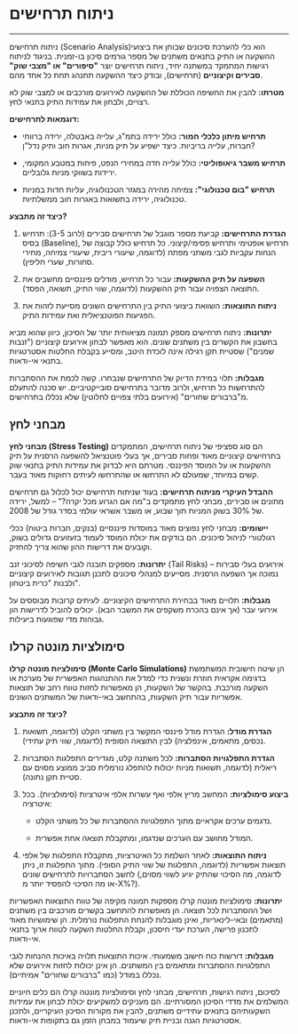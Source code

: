 
# ניתוח תרחישים 
---

ניתוח תרחישים (Scenario Analysis)הוא כלי להערכת סיכונים שבוחן את ביצועי ההשקעה או התיק בתנאים משתנים של מספר גורמים סיכון בו-זמנית. בניגוד לניתוח רגישות המתמקד במשתנה יחיד, ניתוח תרחישים יוצר **"סיפורים" או "מצבי שוק" סבירים וקיצוניים** (תרחישים), ובודק כיצד ההשקעה תתנהג תחת כל אחד מהם.

**מטרתו:** להבין את החשיפה הכוללת של ההשקעה לאירועים מורכבים או למצבי שוק לא רצויים, ולבחון את עמידות התיק בתנאי לחץ.

**דוגמאות לתרחישים:**

- **תרחיש מיתון כלכלי חמור:** כולל ירידה בתמ"ג, עלייה באבטלה, ירידה ברווחי חברות, עלייה בריביות. כיצד ישפיע על תיק מניות, אגרות חוב ותיק נדל"ן?
    
- **תרחיש משבר גיאופוליטי:** כולל עלייה חדה במחירי הנפט, פיחות במטבע המקומי, ירידות בשווקי מניות גלובליים.
    
- **תרחיש "בום טכנולוגי":** צמיחה מהירה במגזר הטכנולוגיה, עליות חדות במניות טכנולוגיה, ירידה בתשואות באגרות חוב ממשלתיות.
    

**כיצד זה מתבצע?**

1. **הגדרת התרחישים:** קביעת מספר מוגבל של תרחישים סבירים (לרוב 3-5): תרחיש בסיס (Baseline), תרחיש אופטימי ותרחיש פסימי/קיצוני. כל תרחיש כולל קבוצה של הנחות עקביות לגבי משתני מפתח (לדוגמה, שיעורי ריבית, שיעורי צמיחה, מחירי סחורות, שערי חליפין).
    
2. **השפעה על תיק ההשקעות:** עבור כל תרחיש, מודלים פיננסיים מחשבים את התוצאה הצפויה עבור תיק ההשקעות (לדוגמה, שווי התיק, תשואה, הפסד).
    
3. **ניתוח התוצאות:** השוואת ביצועי התיק בין התרחישים השונים מסייעת לזהות את הפגיעות הפוטנציאלית ואת עמידות התיק.
    

**יתרונות:** ניתוח תרחישים מספק תמונה מציאותית יותר של הסיכון, כיוון שהוא מביא בחשבון את הקשרים בין משתנים שונים. הוא מאפשר לבחון אירועים קיצוניים ("זנבות שמנים") שסטיית תקן רגילה אינה לוכדת היטב, ומסייע בקבלת החלטות אסטרטגיות בתנאי אי-ודאות.

**מגבלות:** תלוי במידת הדיוק של התרחישים שנבחרו. קשה לכמת את ההסתברות להתרחשות כל תרחיש, ולרוב מדובר בתרחישים סובייקטיביים. יש סכנה להתעלם מ"ברבורים שחורים" (אירועים בלתי צפויים לחלוטין) שלא נכללו בתרחישים.

## מבחני לחץ 

**מבחני לחץ (Stress Testing)** הם סוג ספציפי של ניתוח תרחישים, המתמקדים בתרחישים קיצוניים מאוד ופחות סבירים, אך בעלי פוטנציאל להשפעה הרסנית על תיק ההשקעות או על המוסד הפיננסי. מטרתם היא לבדוק את עמידות התיק בתנאי שוק קשים במיוחד, שמעולם לא התרחשו או שהתרחשו לעיתים רחוקות מאוד בעבר.

**ההבדל העיקרי מניתוח תרחישים:** בעוד שניתוח תרחישים יכול לכלול גם תרחישים מתונים או סבירים, מבחני לחץ מתמקדים ב"מה אם הגרוע מכל יקרה?" – למשל, ירידה של 30% בשוק המניות תוך שבוע, או משבר אשראי עולמי בסדר גודל של 2008.

**יישומים:** מבחני לחץ נפוצים מאוד במוסדות פיננסיים (בנקים, חברות ביטוח) ככלי רגולטורי לניהול סיכונים. הם בודקים את יכולת המוסד לעמוד בזעזועים גדולים בשוק, וקובעים את דרישות ההון שהוא צריך להחזיק.

**יתרונות:** מספקים תובנה לגבי חשיפה לסיכוני זנב (Tail Risks) – אירועים בעלי סבירות נמוכה אך השפעה הרסנית. מסייעים למנהלי סיכונים לתכנן תגובות לאירועים קיצוניים ולבנות "כרית ביטחון".

**מגבלות:** תלויים מאוד בבחירת התרחישים הקיצוניים. לעיתים קרובות מבוססים על אירועי עבר (אך אינם בהכרח משקפים את המשבר הבא). יכולים להוביל לדרישות הון גבוהות מדי שפוגעות ביעילות.

## סימולציות מונטה קרלו 

**סימולציות מונטה קרלו (Monte Carlo Simulations)** הן שיטה חישובית המשתמשת בדגימה אקראית חוזרת ונשנית כדי למדל את ההתנהגות האפשרית של מערכת או השקעה מורכבת. בהקשר של השקעות, הן מאפשרות לחזות טווח רחב של תוצאות אפשריות עבור תיק השקעות, בהתחשב באי-ודאות של המשתנים השונים.

**כיצד זה מתבצע?**

1. **הגדרת מודל:** הגדרת מודל פיננסי המקשר בין משתני הקלט (לדוגמה, תשואות נכסים, מתאמים, אינפלציה) לבין התוצאה הסופית (לדוגמה, שווי תיק עתידי).
    
2. **הגדרת התפלגויות הסתברות:** לכל משתנה קלט, מגדירים התפלגות הסתברות ריאלית (לדוגמה, תשואות מניות יכולות להתפלג נורמלית סביב ממוצע מסוים עם סטיית תקן נתונה).
    
3. **ביצוע סימולציות:** המחשב מריץ אלפי ואף עשרות אלפי איטרציות (סימולציות). בכל איטרציה:
    
    - נדגמים ערכים אקראיים מתוך התפלגויות ההסתברות של כל משתני הקלט.
        
    - המודל מחושב עם הערכים שנדגמו, ומתקבלת תוצאה אחת אפשרית.
        
4. **ניתוח התוצאות:** לאחר השלמת כל האיטרציות, מתקבלת התפלגות של אלפי תוצאות אפשריות (לדוגמה, התפלגות של שווי התיק הסופי). מתוך התפלגות זו, ניתן לחשב הסתברויות לתרחישים שונים (לדוגמה, מה הסיכוי שהתיק יגיע לשווי מסוים, או מה הסיכוי להפסיד יותר מ-X%?).
    

**יתרונות:** סימולציות מונטה קרלו מספקות תמונה מקיפה של טווח התוצאות האפשריות ושל ההסתברות לכל תוצאה. הן מאפשרות להתחשב בקשרים מורכבים בין משתנים (מתאמים) ובאי-לינאריות, ואינן מוגבלות להנחת התפלגות נורמלית. הן שימושיות מאוד לתכנון פרישה, הערכת יעדי חיסכון, וקבלת החלטות השקעה לטווח ארוך בתנאי אי-ודאות.

**מגבלות:** דורשות כוח חישוב משמעותי. איכות התוצאות תלויה באיכות ההנחות לגבי התפלגויות ההסתברות ומתאמים בין המשתנים. הן אינן יכולות לחזות אירועים שלא נכללו במודל (כמו "ברבורים שחורים" אמיתיים).



לסיכום, ניתוח רגישות, תרחישים, מבחני לחץ וסימולציות מונטה קרלו הם כלים חיוניים המשלמים את מדדי הסיכון המסורתיים. הם מעניקים למשקיעים יכולת לבחון את עמידות השקעותיהם בתנאים עתידיים משתנים, להבין את מקורות הסיכון העיקריים, ולתכנן אסטרטגיות הגנה ובניית תיק שיעמוד במבחן הזמן גם בתקופות אי-ודאות.

